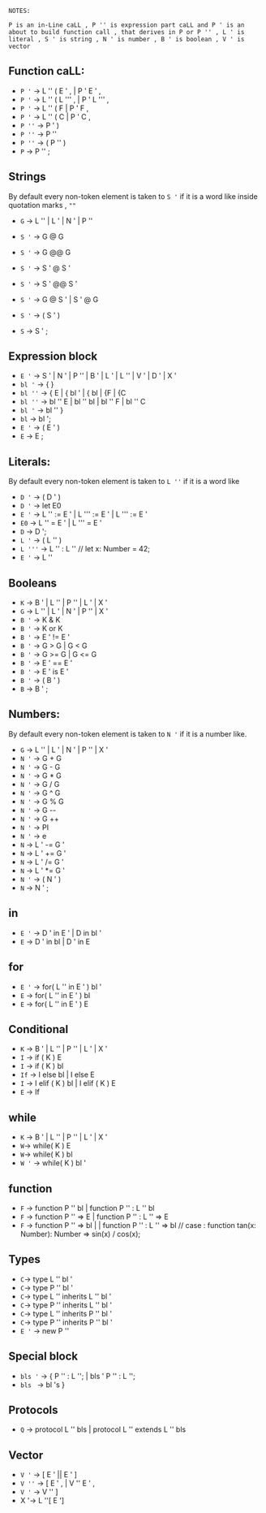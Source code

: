 
`NOTES:`

    P is an in-Line caLL , P '' is expression part caLL and P ' is an about to build function call , that derives in P or P '' , L ' is literal , S ' is string , N ' is number , B ' is boolean , V ' is vector


## Function caLL:
 
* `P '` -> L '' ( E ' , $|$ P ' E ' ,
* `P '` -> L '' ( L ''' , $|$ P ' L ''' ,
* `P '` -> L '' ( F  $|$ P ' F ,
* `P '` -> L '' ( C  $|$ P ' C  ,
* `P ''` -> P ' )
* `P ''` -> P '' 
* `P ''` -> ( P '' )
* `P` -> P '' ;

## Strings

By default every non-token element is taken to `S '` if it is a word like inside quotation marks , `""`

* `G` -> L '' $|$ L ' $|$ N ' $|$ P ''

* `S '` -> G @ G 
* `S '` -> G @@ G 
* `S '` -> S ' @ S '
* `S '` -> S ' @@ S ' 
* `S '` -> G @ S ' $|$ S ' @ G
* `S '` -> ( S ' )
* `S` -> S ' ;

## Expression block

* `E '` -> S ' $|$ N ' $|$ P '' $|$ B ' $|$ L ' $|$ L '' $|$ V ' $|$ D ' $|$ X '
* `bl '` -> { }
* `bl ''` -> { E $|$ { bl ' $|$ { bl $|$ {F $|$ {C   
* `bl ''` -> bl '' E $|$ bl '' bl $|$ bl '' F $|$ bl '' C    
* `bl '` -> bl '' }
* `bl` -> bl ';
* `E '` -> ( E ' )
* `E`  -> E ;

## Literals:

By default every non-token element is taken to `L ''` if it is a word like

* `D '` -> ( D ' )
* `D '` -> let E0
* `E '` -> L '' := E ' $|$ L ''' := E ' $|$ L ''' := E '
* `E0` -> L '' = E ' $|$ L ''' = E '
* `D` -> D '; 
* `L '` -> ( L '' ) 
* `L '''` -> L '' : L '' // let x: Number = 42;
* `E '` -> L ''

## Booleans

* `K` -> B ' $|$ L '' $|$ P '' $|$ L ' $|$ X '
* `G` -> L '' $|$ L ' $|$ N ' $|$ P '' $|$ X '
* `B '` -> K & K
* `B '` -> K or K
* `B '` -> E ' != E ' 
* `B '` ->  G > G $|$ G < G
* `B '` ->  G >= G $|$ G <= G
* `B '` -> E ' == E ' 
* `B '` ->  E ' is E '
* `B '` -> ( B ' )
* `B` -> B ' ; 

## Numbers:

By default every non-token element is taken to `N '` if it is a number like.

* `G` -> L '' $|$ L ' $|$ N ' $|$ P '' $|$ X '
* `N '` -> G + G
* `N '` -> G - G
* `N '` -> G * G
* `N '` -> G / G
* `N '` -> G ^ G
* `N '` -> G % G
* `N '` -> G --
* `N '` -> G ++
* `N '` -> PI
* `N '` -> e 
* `N` -> L ' -= G '
* `N` -> L ' += G '
* `N` -> L ' /= G '
* `N` -> L ' *= G '
* `N '` -> ( N ' )
* `N` -> N ' ; 
   
## in

* `E '` -> D ' in E ' $|$ D in bl ' 
* `E` -> D ' in bl $|$ D ' in E

## for

* `E '` -> for( L '' in E ' ) bl '
* `E` -> for( L '' in E ' ) bl
* `E` -> for( L '' in E ' ) E

##  Conditional

* `K` -> B ' $|$ L '' $|$ P '' $|$ L ' $|$ X '
* `I` -> if ( K ) E
* `I` -> if ( K ) bl
* `If` -> I else bl $|$ I else E
* `I` -> I elif ( K ) bl $|$ I  elif ( K ) E
* `E` -> If

## while

* `K` -> B ' $|$ L '' $|$ P '' $|$ L ' $|$ X '
* `W`-> while( K ) E
* `W`-> while( K ) bl
* `W '` -> while( K ) bl '

## function

* `F` -> function P '' bl $|$ function P '' : L '' bl
* `F` -> function P '' => E $|$ function P '' : L '' => E
* `F` -> function P '' => bl $|$ $|$ function P '' : L '' => bl  // case : function tan(x: Number): Number => sin(x) / cos(x);
  
## Types

* `C`-> type L '' bl '
* `C`-> type P '' bl ' 
* `C`-> type L '' inherits L '' bl '
* `C`-> type P '' inherits L '' bl '
* `C`-> type L '' inherits P '' bl '
* `C`-> type P '' inherits P '' bl '
* `E '` -> new P ''

## Special block

* `bls '` -> { P '' : L ''; $|$ bls ' P '' : L '';
* `bls ` -> bl 's }

## Protocols

* `Q` -> protocol L '' bls $|$ protocol L '' extends L '' bls

## Vector

* `V '` -> [ E ' || E ' ]
* `V ''` -> [ E ' , $|$ V '' E ' ,
* `V '` -> V '' ]
* X '-> L ''[ E ']